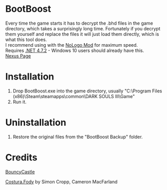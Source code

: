 # BootBoost

Every time the game starts it has to decrypt the .bhd files in the game directory, which takes a surprisingly long time. Fortunately if you decrypt them yourself and replace the files it will just load them directly, which is what this tool does.  
I recommend using with the [NoLogo Mod](https://github.com/bladecoding/DarkSouls3RemoveIntroScreens/releases/tag/v1.15b) for maximum speed.  
Requires [.NET 4.7.2](https://www.microsoft.com/net/download/thank-you/net472) - Windows 10 users should already have this.  
[Nexus Page](https://www.nexusmods.com/darksouls3/mods/303)  

# Installation
1. Drop BootBoost.exe into the game directory, usually "C:\Program Files (x86)\Steam\steamapps\common\DARK SOULS III\Game"  
2. Run it.

# Uninstallation
1. Restore the original files from the "BootBoost Backup" folder.

# Credits
[BouncyCastle](https://www.bouncycastle.org/csharp/)

[Costura.Fody](https://github.com/Fody/Costura) by Simon Cropp, Cameron MacFarland